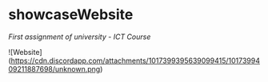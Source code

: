 # **showcaseWebsite**
*First assignment of university - ICT Course*

![Website] (https://cdn.discordapp.com/attachments/1017399395639099415/1017399409211887698/unknown.png)
